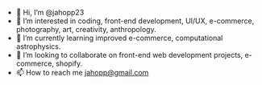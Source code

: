 - 👋 Hi, I’m @jahopp23
- 👀 I’m interested in coding, front-end development, UI/UX, e-commerce, photography, art, creativity, anthropology.
- 🌱 I’m currently learning improved e-commerce, computational astrophysics.
- 💞️ I’m looking to collaborate on front-end web development projects, e-commerce, shopify.
- 📫 How to reach me jahopp@gmail.com

<!---
jahopp23/jahopp23 is a ✨ special ✨ repository because its `README.md` (this file) appears on your GitHub profile.
You can click the Preview link to take a look at your changes.
--->
